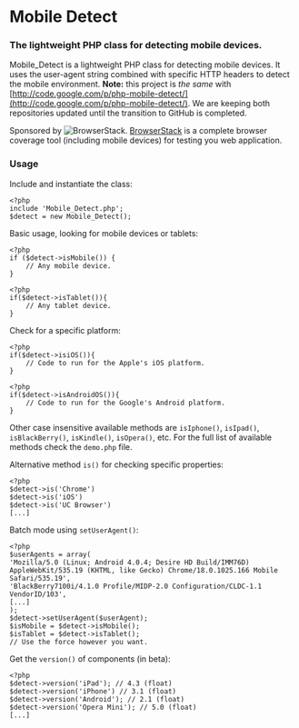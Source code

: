 # Mobile Detect
### The lightweight PHP class for detecting mobile devices.

Mobile\_Detect is a lightweight PHP class for detecting mobile devices. It uses the user-agent string combined with specific HTTP headers to detect the mobile environment.
**Note:** this project is _the same_ with [http://code.google.com/p/php-mobile-detect/](http://code.google.com/p/php-mobile-detect/). We are keeping both repositories updated until the transition to GitHub is completed.

Sponsored by ![BrowserStack](http://jquery.org/wp-content/uploads/2010/01/browserstack-150.png). [BrowserStack](http://www.browserstack.com) is a complete browser coverage tool (including mobile devices) for testing you web application.

### Usage

Include and instantiate the class:
```
<?php
include 'Mobile_Detect.php';
$detect = new Mobile_Detect();
```
Basic usage, looking for mobile devices or tablets:
```
<?php
if ($detect->isMobile()) {
    // Any mobile device.
}
```

```
<?php
if($detect->isTablet()){
    // Any tablet device.
}
```

Check for a specific platform:
```
<?php
if($detect->isiOS()){
    // Code to run for the Apple's iOS platform.
}
```

```
<?php
if($detect->isAndroidOS()){
    // Code to run for the Google's Android platform.
}
```
Other case insensitive available methods are `isIphone()`, `isIpad()`, `isBlackBerry()`, `isKindle()`, `isOpera()`, etc. For the full list of available methods check the `demo.php` file.

Alternative method `is()` for checking specific properties:
```
<?php
$detect->is('Chrome')
$detect->is('iOS')
$detect->is('UC Browser')
[...]
```

Batch mode using `setUserAgent()`:
```
<?php
$userAgents = array(
'Mozilla/5.0 (Linux; Android 4.0.4; Desire HD Build/IMM76D) AppleWebKit/535.19 (KHTML, like Gecko) Chrome/18.0.1025.166 Mobile Safari/535.19',
'BlackBerry7100i/4.1.0 Profile/MIDP-2.0 Configuration/CLDC-1.1 VendorID/103',
[...]
);
$detect->setUserAgent($userAgent);
$isMobile = $detect->isMobile();
$isTablet = $detect->isTablet();
// Use the force however you want.
```

Get the `version()` of components (in beta):
```
<?php
$detect->version('iPad'); // 4.3 (float)
$detect->version('iPhone') // 3.1 (float)
$detect->version('Android'); // 2.1 (float)
$detect->version('Opera Mini'); // 5.0 (float)
[...]
```